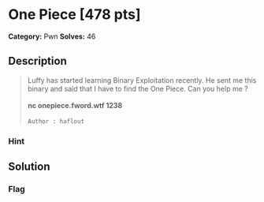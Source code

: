 # One Piece [478 pts]

**Category:** Pwn
**Solves:** 46

## Description
>Luffy has started learning Binary Exploitation recently.
He sent me this binary and said that I have to find the One Piece.
Can you help me ?
<br><br>
**nc onepiece.fword.wtf 1238**
<br><br>
`Author : haflout`


### Hint


## Solution

### Flag

